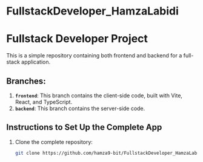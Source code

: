 # FullstackDeveloper_HamzaLabidi
# Fullstack Developer Project

This is a simple repository containing both frontend and backend for a full-stack application.

## Branches:
1. **`frontend`**: This branch contains the client-side code, built with Vite, React, and TypeScript.
2. **`backend`**: This branch contains the server-side code.

## Instructions to Set Up the Complete App

1. Clone the complete repository:
   ```bash
   git clone https://github.com/hamza9-bit/FullstackDeveloper_HamzaLabidi.git
